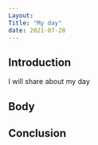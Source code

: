 ```yaml
---
Layout:
Title: "My day"
date: 2021-07-28
---
```


## Introduction

I will share about my day

## Body

## Conclusion
